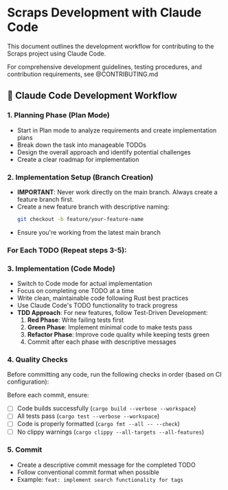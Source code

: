 # Scraps Development with Claude Code

This document outlines the development workflow for contributing to the Scraps project using Claude Code.

For comprehensive development guidelines, testing procedures, and contribution requirements, see @CONTRIBUTING.md 

## 🚀 Claude Code Development Workflow

### 1. Planning Phase (Plan Mode)
- Start in Plan mode to analyze requirements and create implementation plans
- Break down the task into manageable TODOs
- Design the overall approach and identify potential challenges
- Create a clear roadmap for implementation

### 2. Implementation Setup (Branch Creation)
- **IMPORTANT**: Never work directly on the main branch. Always create a feature branch first.
- Create a new feature branch with descriptive naming:
  ```bash
  git checkout -b feature/your-feature-name
  ```
- Ensure you're working from the latest main branch

### For Each TODO (Repeat steps 3-5):

### 3. Implementation (Code Mode)
- Switch to Code mode for actual implementation
- Focus on completing one TODO at a time
- Write clean, maintainable code following Rust best practices
- Use Claude Code's TODO functionality to track progress
- **TDD Approach**: For new features, follow Test-Driven Development:
  1. **Red Phase**: Write failing tests first
  2. **Green Phase**: Implement minimal code to make tests pass
  3. **Refactor Phase**: Improve code quality while keeping tests green
  4. Commit after each phase with descriptive messages

### 4. Quality Checks
Before committing any code, run the following checks in order (based on CI configuration):

Before each commit, ensure:
- [ ] Code builds successfully (`cargo build --verbose --workspace`)
- [ ] All tests pass (`cargo test --verbose --workspace`)
- [ ] Code is properly formatted (`cargo fmt --all -- --check`)
- [ ] No clippy warnings (`cargo clippy --all-targets --all-features`)

### 5. Commit
- Create a descriptive commit message for the completed TODO
- Follow conventional commit format when possible
- Example: `feat: implement search functionality for tags`